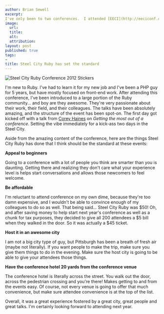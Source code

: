 ```yaml
---
author: Brian Sewell
excerpt:
I've only been to two conferences.  I attended [EECI](http://eeciconf.com/) last October in Brooklyn, NY and just finished up the inaugural [Steel City Ruby conference](http://www.steelcityrubyconf.org) in Pittsburgh.  I haven't had any opportunities to attend events like these.  My last job paid for me to attend EECI, however my current position at [Automated Insights](http://automatedinsights.com) is a startup and I feel bad about asking them to pay big bucks to send me to a professional development event when their top priority is cutting paychecks and providing health care.
image:
  url:
  title:
  alt:
  attribution:
layout: post
published: true
tags:
-
title: Steel City Ruby has set the standard
---
```


<img src="http://farm9.staticflickr.com/8283/7711890546_9d93d1d3e9_o.jpg" alt="Steel City Ruby Conference 2012 Stickers" />

I'm new to Ruby. I've had to learn it for my new job and I've been a PHP guy for 5 years, but have mostly focused on front-end work.  After attending this conference, I've been introduced to a large portion of the Ruby community... and boy are they awesome.  They're very passionate about their work, their field, and their colleagues.  The talks have been absolutely amazing, and the structure of the event has been spot-on.  The first day got kicked off with a talk from [Corey Haines](http://twitter.com/#!/coreyhaines) on *Getting the most out of a conference*.  Setting the vibe immediately for a kick-ass two days in the Steel City.

Aside from the amazing content of the conference, here are the things Steel City Ruby has done that I think should be the standard at these events:

**Appeal to beginners**

Going to a conference with a lot of people you think are smarter than you is daunting.  Getting there and realizing they don't care what your experience level is helps start conversations and allows those newcomers to feel welcome.

**Be affordable**

I'm reluctant to attend conference on my own dime, because they're too damn expensive, and I wouldn't be able to convince enough of my colleagues to do so as well.  That being said... Steel City Ruby was $50!  Oh, and after saving money to help start next year's conference as well as a chunk for tax purposes, they decided to give all 200 attendees a $5 bill when they walked in the door.  So it was actually a $45 ticket.

**Host it in an awesome city**

I am not a big city type of guy, but Pittsburgh has been a breath of fresh air (maybe not literally).  If you want people to make the trip, make sure you give them things to do in the evening.  Make sure the host city is going to be able to give your attendees those things.

**Have the conference hotel 20 yards from the conference venue**

The conference hotel is literally across the street.  You walk out the door, across the pedestrian crossing and you're there!  Makes getting to and from the events easy.  Of course, not every venue is going to offer that much convenience, but make sure attendee convenience is at the top of the list.

Overall, it was a great experience fostered by a great city, great people and great talks.  I'm certainly looking forward to attending next year.